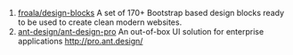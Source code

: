 1. [froala/design-blocks](https://github.com/froala/design-blocks) A set of 170+ Bootstrap based design blocks ready to be used to create clean modern websites. 
2. [ant-design/ant-design-pro](https://github.com/ant-design/ant-design-pro) An out-of-box UI solution for enterprise applications http://pro.ant.design/
